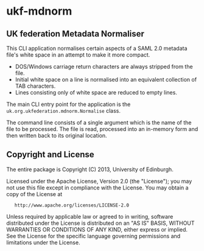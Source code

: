 # ukf-mdnorm

## UK federation Metadata Normaliser

This CLI application normalises certain aspects of a SAML 2.0 metadata file's white space in an attempt to make it more compact.

* DOS/Windows carriage return characters are always stripped from the file.
* Initial white space on a line is normalised into an equivalent collection of TAB characters.
* Lines consisting only of white space are reduced to empty lines.

The main CLI entry point for the application is the `uk.org.ukfederation.mdnorm.Normalise` class.

The command line consists of a single argument which is the name of the file to be processed.  The file is read, processed into an in-memory form and then written back to its original location.

## Copyright and License

The entire package is Copyright (C) 2013, University of Edinburgh.

Licensed under the Apache License, Version 2.0 (the "License");
you may not use this file except in compliance with the License.
You may obtain a copy of the License at

       http://www.apache.org/licenses/LICENSE-2.0

Unless required by applicable law or agreed to in writing, software
distributed under the License is distributed on an "AS IS" BASIS,
WITHOUT WARRANTIES OR CONDITIONS OF ANY KIND, either express or implied.
See the License for the specific language governing permissions and
limitations under the License.
